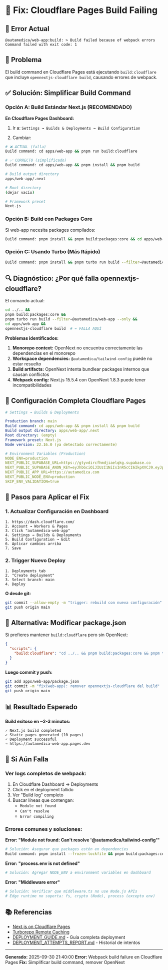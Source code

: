# 🔧 Fix: Cloudflare Pages Build Failing

## 🚨 Error Actual

```
@autamedica/web-app:build: > Build failed because of webpack errors
Command failed with exit code: 1
```

## 🎯 Problema

El build command en Cloudflare Pages está ejecutando `build:cloudflare` que incluye `opennextjs-cloudflare build`, causando errores de webpack.

## ✅ Solución: Simplificar Build Command

### Opción A: Build Estándar Next.js (RECOMENDADO)

**En Cloudflare Pages Dashboard:**

1. Ir a: `Settings → Builds & Deployments → Build Configuration`

2. Cambiar:
```bash
# ❌ ACTUAL (falla)
Build command: cd apps/web-app && pnpm run build:cloudflare

# ✅ CORRECTO (simplificado)
Build command: cd apps/web-app && pnpm install && pnpm build

# Build output directory
apps/web-app/.next

# Root directory
(dejar vacío)

# Framework preset
Next.js
```

### Opción B: Build con Packages Core

Si web-app necesita packages compilados:

```bash
Build command: pnpm install && pnpm build:packages:core && cd apps/web-app && pnpm build
```

### Opción C: Usando Turbo (Más Rápido)

```bash
Build command: pnpm install && pnpm turbo run build --filter=@autamedica/web-app --only
```

## 🔍 Diagnóstico: ¿Por qué falla opennextjs-cloudflare?

El comando actual:
```bash
cd ../.. &&
pnpm build:packages:core &&
pnpm turbo run build --filter=@autamedica/web-app --only &&
cd apps/web-app &&
opennextjs-cloudflare build  # ← FALLA AQUÍ
```

**Problemas identificados:**

1. **Monorepo context:** OpenNext no encuentra correctamente las dependencias en el monorepo
2. **Workspace dependencies:** `@autamedica/tailwind-config` puede no estar resuelto
3. **Build artifacts:** OpenNext intenta bundlear packages internos que causan conflictos
4. **Webpack config:** Next.js 15.5.4 con OpenNext 1.8.3 puede tener incompatibilidades

## 📝 Configuración Completa Cloudflare Pages

```yaml
# Settings → Builds & Deployments

Production branch: main
Build command: cd apps/web-app && pnpm install && pnpm build
Build output directory: apps/web-app/.next
Root directory: (empty)
Framework preset: Next.js
Node version: 22.16.0 (ya detectado correctamente)

# Environment Variables (Production)
NODE_ENV=production
NEXT_PUBLIC_SUPABASE_URL=https://gtyvdircfhmdjiaelqkg.supabase.co
NEXT_PUBLIC_SUPABASE_ANON_KEY=eyJhbGciOiJIUzI1NiIsInR5cCI6IkpXVCJ9.eyJpc3MiOiJzdXBhYmFzZSIsInJlZiI6Imd0eXZkaXJjZmhtZGppYWVscWtnIiwicm9sZSI6ImFub24iLCJpYXQiOjE3NTY2Njc4NTUsImV4cCI6MjA3MjI0Mzg1NX0.DeEm08k7QOrKObWaz8AUaOB5N6Z2QZhZHFaUf2siALA
NEXT_PUBLIC_APP_URL=https://autamedica.com
NEXT_PUBLIC_NODE_ENV=production
SKIP_ENV_VALIDATION=true
```

## 🚀 Pasos para Aplicar el Fix

### 1. Actualizar Configuración en Dashboard

```
1. https://dash.cloudflare.com/
2. Account → Workers & Pages
3. Click "autamedica-web-app"
4. Settings → Builds & Deployments
5. Build Configuration → Edit
6. Aplicar cambios arriba
7. Save
```

### 2. Trigger Nuevo Deploy

```
1. Deployments tab
2. "Create deployment"
3. Select branch: main
4. Deploy
```

**O desde git:**
```bash
git commit --allow-empty -m "trigger: rebuild con nueva configuración"
git push origin main
```

## 🔧 Alternativa: Modificar package.json

Si prefieres mantener `build:cloudflare` pero sin OpenNext:

```json
{
  "scripts": {
    "build:cloudflare": "cd ../.. && pnpm build:packages:core && pnpm turbo run build --filter=@autamedica/web-app --only"
  }
}
```

**Luego commit y push:**
```bash
git add apps/web-app/package.json
git commit -m "fix(web-app): remover opennextjs-cloudflare del build"
git push origin main
```

## 📊 Resultado Esperado

**Build exitoso en ~2-3 minutos:**

```
✓ Next.js build completed
✓ Static pages generated (10 pages)
✓ Deployment successful
→ https://autamedica-web-app.pages.dev
```

## 🐛 Si Aún Falla

### Ver logs completos de webpack:

1. En Cloudflare Dashboard → Deployments
2. Click en el deployment fallido
3. Ver "Build log" completo
4. Buscar líneas que contengan:
   - `Module not found`
   - `Can't resolve`
   - `Error compiling`

### Errores comunes y soluciones:

**Error: "Module not found: Can't resolve '@autamedica/tailwind-config'"**
```bash
# Solución: Asegurar que packages estén en dependencies
Build command: pnpm install --frozen-lockfile && pnpm build:packages:core && cd apps/web-app && pnpm build
```

**Error: "process.env is not defined"**
```bash
# Solución: Agregar NODE_ENV a environment variables en dashboard
```

**Error: "Middleware error"**
```bash
# Solución: Verificar que middleware.ts no use Node.js APIs
# Edge runtime no soporta: fs, crypto (Node), process (excepto env)
```

## 📚 Referencias

- [Next.js on Cloudflare Pages](https://developers.cloudflare.com/pages/framework-guides/nextjs/)
- [Turborepo Remote Caching](https://turbo.build/repo/docs/core-concepts/remote-caching)
- [DEPLOYMENT_GUIDE.md](./DEPLOYMENT_GUIDE.md) - Guía completa deployment
- [DEPLOYMENT_ATTEMPTS_REPORT.md](./DEPLOYMENT_ATTEMPTS_REPORT.md) - Historial de intentos

---

**Generado:** 2025-09-30 21:40:00
**Error:** Webpack build failure en Cloudflare Pages
**Fix:** Simplificar build command, remover OpenNext

